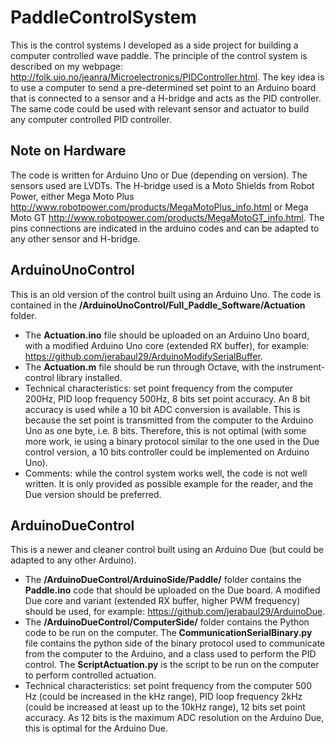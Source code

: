 # PaddleControlSystem

This is the control systems I developed as a side project for building a computer controlled wave paddle. The principle of the control system is described on my webpage: <http://folk.uio.no/jeanra/Microelectronics/PIDController.html>. The key idea is to use a computer to send a pre-determined set point to an Arduino board that is connected to a sensor and a H-bridge and acts as the PID controller. The same code could be used with relevant sensor and actuator to build any computer controlled PID controller.

## Note on Hardware

The code is written for Arduino Uno or Due (depending on version). The sensors used are LVDTs. The H-bridge used is a Moto Shields from Robot Power, either Mega Moto Plus <http://www.robotpower.com/products/MegaMotoPlus_info.html> or Mega Moto GT <http://www.robotpower.com/products/MegaMotoGT_info.html>. The pins connections are indicated in the arduino codes and can be adapted to any other sensor and H-bridge.

## ArduinoUnoControl

This is an old version of the control built using an Arduino Uno. The code is contained in the **/ArduinoUnoControl/Full_Paddle_Software/Actuation** folder.

- The **Actuation.ino** file should be uploaded on an Arduino Uno board, with a modified Arduino Uno core (extended RX buffer), for example: <https://github.com/jerabaul29/ArduinoModifySerialBuffer>.
- The **Actuation.m** file should be run through Octave, with the instrument-control library installed.
- Technical characteristics: set point frequency from the computer 200Hz, PID loop frequency 500Hz, 8 bits set point accuracy. An 8 bit accuracy is used while a 10 bit ADC conversion is available. This is because the set point is transmitted from the computer to the Arduino Uno as one byte, i.e. 8 bits. Therefore, this is not optimal (with some more work, ie using a binary protocol similar to the one used in the Due control version, a 10 bits controller could be implemented on Arduino Uno).
- Comments: while the control system works well, the code is not well written. It is only provided as possible example for the reader, and the Due version should be preferred.

## ArduinoDueControl

This is a newer and cleaner control built using an Arduino Due (but could be adapted to any other Arduino).

- The **/ArduinoDueControl/ArduinoSide/Paddle/** folder contains the **Paddle.ino** code that should be uploaded on the Due board. A modified Due core and variant (extended RX buffer, higher PWM frequency) should be used, for example: <https://github.com/jerabaul29/ArduinoDue>.
- The **/ArduinoDueControl/ComputerSide/** folder contains the Python code to be run on the computer. The **CommunicationSerialBinary.py** file contains the python side of the binary protocol used to communicate from the computer to the Arduino, and a class used to perform the PID control. The **ScriptActuation.py** is the script to be run on the computer to perform controlled actuation.
- Technical characteristics: set point frequency from the computer 500 Hz (could be increased in the kHz range), PID loop frequency 2kHz (could be increased at least up to the 10kHz range), 12 bits set point accuracy. As 12 bits is the maximum ADC resolution on the Arduino Due, this is optimal for the Arduino Due.
